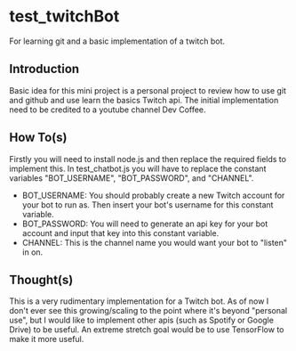# test_twitchBot

For learning git and a basic implementation of a twitch bot.

## Introduction

Basic idea for this mini project is a personal project to
review how to use git and github and use learn the basics
Twitch api. The initial implementation need to be credited
to a youtube channel Dev Coffee.

## How To(s)

Firstly you will need to install node.js and then replace
the required fields to implement this. In test_chatbot.js
you will have to replace the constant variables 
"BOT_USERNAME", "BOT_PASSWORD", and "CHANNEL".

- BOT_USERNAME: You should probably create a new Twitch account
for your bot to run as. Then insert your bot's username for
this constant variable.
- BOT_PASSWORD: You will need to generate an api key for your
bot account and input that key into this constant variable.
- CHANNEL: This is the channel name you would want your bot
to "listen" in on.

## Thought(s)

This is a very rudimentary implementation for a Twitch bot.
As of now I don't ever see this growing/scaling to the point
where it's beyond "personal use", but I would like to implement
other apis (such as Spotify or Google Drive) to be useful. An
extreme stretch goal would be to use TensorFlow to make it more
useful.